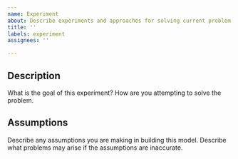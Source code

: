 ```yaml
---
name: Experiment
about: Describe experiments and approaches for solving current problem
title: ''
labels: experiment
assignees: ''

---
```


## Description

What is the goal of this experiment?  How are you attempting to solve the problem.

## Assumptions

Describe any assumptions you are making in building this model. Describe what problems may arise if the assumptions are inaccurate.
